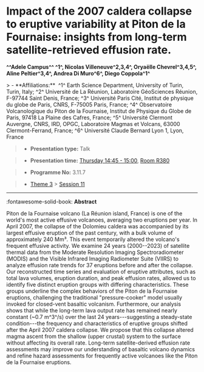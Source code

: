 # Impact of the 2007 caldera collapse to eruptive variability at Piton de la Fournaise: insights from long-term satellite-retrieved effusion rate.

**^^Adele Campus^^ ^1^, Nicolas Villeneuve^2,3,4^, Oryaëlle Chevrel^3,4,5^, Aline Peltier^3,4^, Andrea Di Muro^6^, Diego Coppola^1^**

<!-- more -->> - **Affiliations:**  ^1^ Earth Science Department, University of Turin, Turin, Italy; ^2^ Université de La Réunion, Laboratoire GéoSciences Réunion, F-97744 Saint Denis, France; ^3^ Université Paris Cité, Institut de physique du globe de Paris, CNRS, F-75005 Paris, France; ^4^ Observatoire Volcanologique du Piton de la Fournaise, Institut de Physique du Globe de Paris, 97418 La Plaine des Cafres, France; ^5^ Université Clermont Auvergne, CNRS, IRD, OPGC, Laboratoire Magmas et Volcans, 63000 Clermont-Ferrand, France; ^6^ Université Claude Bernard Lyon 1, Lyon, France 

> - **Presentation type:** Talk

> - **Presentation time:** [Thursday 14:45 - 15:00](../sessions_comparison.md#__tabbed_3_5), [Room R380](../maps_venue.md#__tabbed_1_1)

> - **Programme No:** 3.11.7

> - [Theme 3](../theme3.md) > [Session 11](../sessions/session-3-11.md)

--- 

:fontawesome-solid-book: **Abstract**

Piton de la Fournaise volcano (La Réunion island, France) is one of the world's most active effusive volcanoes, averaging two eruptions per year. In April 2007, the collapse of the Dolomieu caldera was accompanied by its largest effusive eruption of the past century, with a bulk volume of approximately 240 Mm³. This event temporarily altered the volcano's frequent effusive activity.
We examine 24 years (2000--2023) of satellite thermal data from the Moderate Resolution Imaging Spectroradiometer (MODIS) and the Visible Infrared Imaging Radiometer Suite (VIIRS) to analyze effusion rate trends for 37 eruptions before and after the collapse. Our reconstructed time series and evaluation of eruptive attributes, such as total lava volumes, eruption duration, and peak effusion rates, allowed us to identify five distinct eruption groups with differing characteristics. These groups underline the complex behaviors of the Piton de la Fournaise eruptions, challenging the traditional "pressure-cooker" model usually invoked for closed-vent basaltic volcanism.
Furthermore, our analysis shows that while the long-term lava output rate has remained nearly constant (~0.7 m^3^/s) over the last 24 years---suggesting a steady-state condition---the frequency and characteristics of eruptive groups shifted after the April 2007 caldera collapse. We propose that this collapse altered magma ascent from the shallow (upper crustal) system to the surface without affecting its overall rate. Long-term satellite-derived effusion rate assessments may improve our understanding of basaltic volcano dynamics and refine hazard assessments for frequently active volcanoes like the Piton de la Fournaise eruptions.

